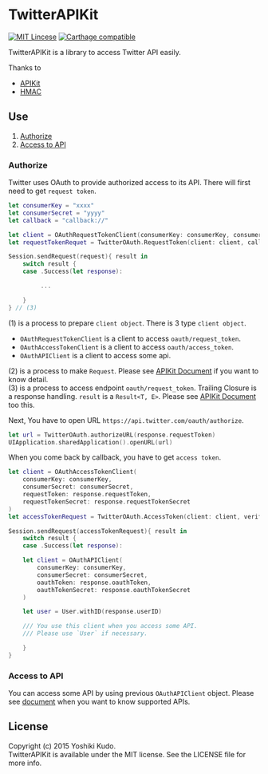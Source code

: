 # TwitterAPIKit
[![MIT Lincese](http://img.shields.io/badge/license-MIT-blue.svg?style=flat)](LICENSE)
[![Carthage compatible](https://img.shields.io/badge/Carthage-compatible-4BC51D.svg?style=flat)](https://github.com/Carthage/Carthage)

TwitterAPIKit is a library to access Twitter API easily.

Thanks to  
- [APIKit](https://github.com/ishkawa/APIKit)
- [HMAC](https://github.com/norio-nomura/HMAC)

## Use

1. [Authorize](#authorize)
1. [Access to API](#access-to-api)

### Authorize
Twitter uses OAuth to provide authorized access to its API. There will first need to get `request token`.  

```Swift
let consumerKey = "xxxx"
let consumerSecret = "yyyy"
let callback = "callback://"

let client = OAuthRequestTokenClient(consumerKey: consumerKey, consumerSecret: consumerSecret) // (1)
let requestTokenRequet = TwitterOAuth.RequestToken(client: client, callback: callback) // (2)

Session.sendRequest(request){ result in
    switch result {
    case .Success(let response):

         ...

    }
} // (3)
```

(1) is a process to prepare `client object`. There is 3 type `client object`.  
- `OAuthRequestTokenClient` is a client to access `oauth/request_token`.
- `OAuthAccessTokenClient` is a client to access `oauth/access_token`.
- `OAuthAPIClient` is a client to access some api.

(2) is a process to make `Request`. Please see [APIKit Document](https://github.com/ishkawa/APIKit) if you want to know detail.  
(3) is a process to access endpoint `oauth/request_token`. Trailing Closure is a response handling. `result` is a `Result<T, E>`. Please see [APIKit Document](https://github.com/ishkawa/APIKIT) too this.  

Next, You have to open URL `https://api.twitter.com/oauth/authorize`.

```Swift
let url = TwitterOAuth.authorizeURL(response.requestToken)
UIApplication.sharedApplication().openURL(url)
```

When you come back by callback, you have to get `access token`.

```Swift
let client = OAuthAccessTokenClient(
    consumerKey: consumerKey,
    consumerSecret: consumerSecret,
    requestToken: response.requestToken,
    requestTokenSecret: response.requestTokenSecret
)
let accessTokenRequest = TwitterOAuth.AccessToken(client: client, verifier: verifier)

Session.sendRequest(accessTokenRequest){ result in
    switch result {
    case .Success(let response):

    let client = OAuthAPIClient(
        consumerKey: consumerKey,
        consumerSecret: consumerSecret,
        oauthToken: response.oauthToken,
        oauthTokenSecret: response.oauthTokenSecret
    )

    let user = User.withID(response.userID)

    /// You use this client when you access some API.
    /// Please use `User` if necessary.

    }
}
```

### Access to API
You can access some API by using previous `OAuthAPIClient` object. Please see [document](https://github.com/335g/TwitterAPIKit/blob/master/support.md) when you want to know supported APIs.


## License
Copyright (c) 2015 Yoshiki Kudo.  
TwitterAPIKit is available under the MIT license. See the LICENSE file for more info.
